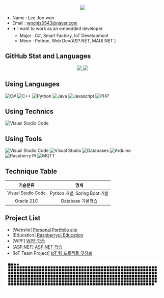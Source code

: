 <p align='center'>
  <a href="https://github.com/hugoMGSung">
    <img src="https://capsule-render.vercel.app/api?type=waving&height=300&color=gradient&text=Hi,%20%20Joo's%20GitHub&section=header&fontAlign=50&textBg=false&animation=scaleIn&descAlign=50&descAlignY=60"/>
  </a>
</p>

- Name : Lee Joo won
- Email : wndnjs0543@naver.com
- ✈️ I want to work as an embedded developer.
  - Major : C#, Smart Factory, IoT Developmont
  - Minor : Python, Web Dev(ASP.NET, MAUI.NET )

## GitHub Stat and Languages
<p align='center'>
  <a href="https://github.com/breadcoffee">
    <img src="https://github-readme-stats.vercel.app/api?username=breadcoffee&theme=tokyonight&show_icons=true"/>
    <img src="https://github-readme-stats.vercel.app/api/top-langs/?username=breadcoffee&theme=tokyonight&layout=compact"/>
  </a>
</p>

## Using Languages
<p align='left'>
    <img height="40" src="https://img.icons8.com/?size=100&id=55251&format=png&color=000000" title="C#">
    <img height="40" src="https://img.icons8.com/?size=100&id=55199&format=png&color=000000" title="C++">
    <img height="40" src="https://img.icons8.com/?size=100&id=13441&format=png&color=000000" title="Python">
    <img height="40" src="https://img.icons8.com/?size=100&id=Pd2x9GWu9ovX&format=png&color=000000" title="Java">
    <img height="40" src="https://img.icons8.com/?size=100&id=108784&format=png&color=000000" title="Javascript">
    <img height="40" src="https://img.icons8.com/?size=100&id=13460&format=png&color=000000" title="PHP">
</p>

## Using Technics
<p align='left'>
  <img height="40" src="https://img.icons8.com/?size=100&id=9OGIyU8hrxW5&format=png&color=000000" title="Visual Studio Code">
</p>

## Using Tools
<p align='left'>
  <img height="40" src="https://img.icons8.com/?size=100&id=9OGIyU8hrxW5&format=png&color=000000" title="Visual Studio Code">
  <img height="40" src="https://img.icons8.com/?size=100&id=ezj3zaVtImPg&format=png&color=000000" title="Visual Studio">
  <img height="40" src="https://img.icons8.com/?size=100&id=NFQusZJ4neki&format=png&color=000000" title="Databases">
  
  <img height="40" src="https://img.icons8.com/?size=100&id=Of4lZV2lwBQI&format=png&color=000000" title="Arduino">
  <img height="40" src="https://img.icons8.com/?size=100&id=13443&format=png&color=000000" title="Raspberry Pi">
  <img height="40" src="https://mosquitto.org/stickers/mosquitto-mono.png" title="MQTT">
</p>

## Technique Table
| 기술분류 | 명세 |
|:---:|:---:|
|Visual Studio Code|Python 개발, Spring Boot 개발|
|Oracle 21C| Database 기본학습 |

## Project List
- [Website] [Personal Portfolio site](https://breadcoffee.github.io)
- [Education] [Raspberrypi Education](https://github.com/breadcoffee/Raspberrypi-Education-2022)
- [WPF] [WPF 학습](https://github.com/breadcoffee/basic-wpf-2024)
- [ASP.NET] [ASP.NET 학습](https://github.com/breadcoffee/basic-aspnet-2024)
- [IoT Team Project] [IoT 팀 프로젝트 깃허브](https://github.com/EtoI3)

<img src="https://raw.githubusercontent.com/Platane/snk/output/github-contribution-grid-snake.svg" />
